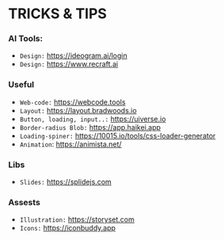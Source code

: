 # TRICKS & TIPS

### AI Tools:
- `Design:` https://ideogram.ai/login
- `Design:` https://www.recraft.ai

### Useful
- `Web-code:` https://webcode.tools
- `Layout:` https://layout.bradwoods.io
- `Button, loading, input..:` https://uiverse.io
- `Border-radius Blob:` https://app.haikei.app
- `Loading-spiner:` https://10015.io/tools/css-loader-generator
- `Animation`: https://animista.net/

### Libs
- `Slides:` https://splidejs.com

### Assests
- `Illustration:` https://storyset.com
- `Icons:` https://iconbuddy.app
